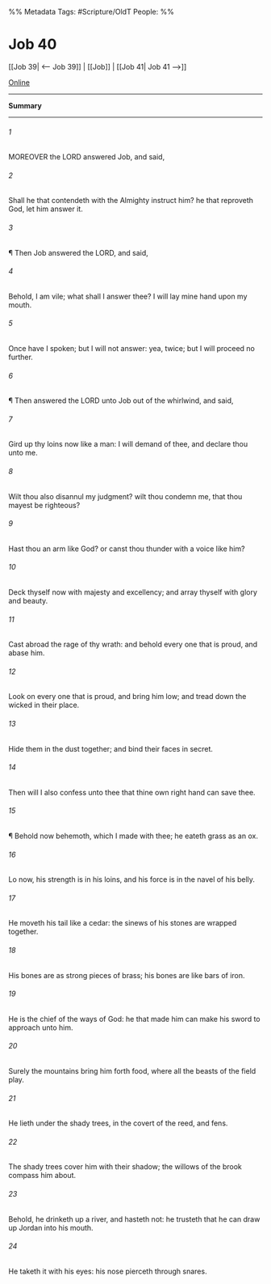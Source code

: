 

%% Metadata
Tags: #Scripture/OldT
People: 
%%
# Job 40
[[Job 39| <-- Job 39]] | [[Job]] | [[Job 41| Job 41 -->]]

[Online](https://churchofjesuschrist.org/study/scriptures/ot/job/40?lang=eng)

---
__Summary__



---

###### 1
MOREOVER the LORD answered Job, and said,
###### 2
Shall he that contendeth with the Almighty instruct him?  he that reproveth God, let him answer it.
###### 3
¶ Then Job answered the LORD, and said,
###### 4
Behold, I am vile; what shall I answer thee?  I will lay mine hand upon my mouth.
###### 5
Once have I spoken; but I will not answer: yea, twice; but I will proceed no further.
###### 6
¶ Then answered the LORD unto Job out of the whirlwind, and said,
###### 7
Gird up thy loins now like a man: I will demand of thee, and declare thou unto me.
###### 8
Wilt thou also disannul my judgment?  wilt thou condemn me, that thou mayest be righteous?
###### 9
Hast thou an arm like God?  or canst thou thunder with a voice like him?
###### 10
Deck thyself now with majesty and excellency; and array thyself with glory and beauty.
###### 11
Cast abroad the rage of thy wrath: and behold every one that is proud, and abase him.
###### 12
Look on every one that is proud, and bring him low; and tread down the wicked in their place.
###### 13
Hide them in the dust together; and bind their faces in secret.
###### 14
Then will I also confess unto thee that thine own right hand can save thee.
###### 15
¶ Behold now behemoth, which I made with thee; he eateth grass as an ox.
###### 16
Lo now, his strength is in his loins, and his force is in the navel of his belly.
###### 17
He moveth his tail like a cedar: the sinews of his stones are wrapped together.
###### 18
His bones are as strong pieces of brass; his bones are like bars of iron.
###### 19
He is the chief of the ways of God: he that made him can make his sword to approach unto him.
###### 20
Surely the mountains bring him forth food, where all the beasts of the field play.
###### 21
He lieth under the shady trees, in the covert of the reed, and fens.
###### 22
The shady trees cover him with their shadow; the willows of the brook compass him about.
###### 23
Behold, he drinketh up a river, and hasteth not: he trusteth that he can draw up Jordan into his mouth.
###### 24
He taketh it with his eyes: his nose pierceth through snares.



